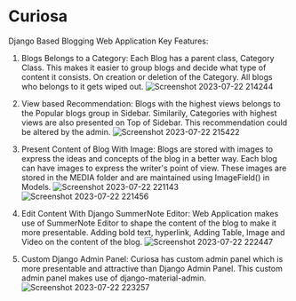 # Curiosa
Django Based Blogging Web Application
Key Features:
1) Blogs Belongs to a Category:
Each Blog has a parent class, Category Class. This makes it easier to group blogs and decide what type of content it consists. On creation or deletion of the Category. All blogs who belongs to it gets wiped out. 
   ![Screenshot 2023-07-22 214244](https://github.com/shivamtherexpandey/Curiosa/assets/95215534/96b1ad67-b3f1-42c6-bf60-96210fb0c4bf)

2) View based Recommendation:
Blogs with the highest views belongs to the Popular blogs group in Sidebar. Similarily, Categories with highest views are also presented on Top of Sidebar. This recommendation could be altered by the admin.
![Screenshot 2023-07-22 215422](https://github.com/shivamtherexpandey/Curiosa/assets/95215534/b2e12c14-f649-410c-b7a8-076966ee40e3)

3) Present Content of Blog With Image:
Blogs are stored with images to express the ideas and concepts of the blog in a better way. Each blog can have images to express the writer's point of view. These images are stored in the MEDIA folder and are maintained using ImageField() in Models.
![Screenshot 2023-07-22 221143](https://github.com/shivamtherexpandey/Curiosa/assets/95215534/36cc28fa-8bfb-4eff-a550-22e8e0c58094)
![Screenshot 2023-07-22 221456](https://github.com/shivamtherexpandey/Curiosa/assets/95215534/db8b6b51-911d-465b-8236-f4e8b7a96c26)

4) Edit Content With Django SummerNote Editor:
Web Application makes use of SummerNote Editor to shape the content of the blog to make it more presentable. Adding bold text, hyperlink, Adding Table, Image and Video on the content of the blog.
![Screenshot 2023-07-22 222447](https://github.com/shivamtherexpandey/Curiosa/assets/95215534/8eca55bd-168f-4f96-b2c6-a540372858f8)

5) Custom Django Admin Panel:
Curiosa has custom admin panel which is more presentable and attractive than Django Admin Panel. This custom admin panel makes use of django-material-admin.
![Screenshot 2023-07-22 223257](https://github.com/shivamtherexpandey/Curiosa/assets/95215534/39f57112-9149-42fc-a8b1-82ee74b39df1)

 
